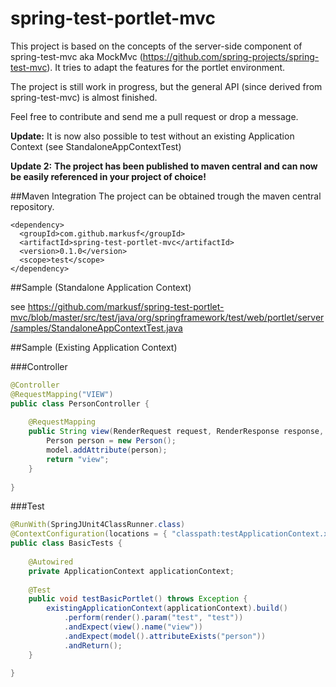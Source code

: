 spring-test-portlet-mvc
=======================
This project is based on the concepts of the server-side component of spring-test-mvc aka MockMvc (https://github.com/spring-projects/spring-test-mvc). It tries to adapt the features for the portlet environment.

The project is still work in progress, but the general API (since derived from spring-test-mvc) is almost finished.

Feel free to contribute and send me a pull request or drop a message.

**Update:**
It is now also possible to test without an existing Application Context (see StandaloneAppContextTest)

**Update 2:**
**The project has been published to maven central and can now be easily referenced in your project of choice!**

##Maven Integration
The project can be obtained trough the maven central repository.
```
<dependency>
  <groupId>com.github.markusf</groupId>
  <artifactId>spring-test-portlet-mvc</artifactId>
  <version>0.1.0</version>
  <scope>test</scope>
</dependency>
```

##Sample (Standalone Application Context)

see https://github.com/markusf/spring-test-portlet-mvc/blob/master/src/test/java/org/springframework/test/web/portlet/server/samples/StandaloneAppContextTest.java

##Sample (Existing Application Context)

###Controller
```java
@Controller
@RequestMapping("VIEW") 
public class PersonController {
	
	@RequestMapping
	public String view(RenderRequest request, RenderResponse response, Model model) {
		Person person = new Person();
		model.addAttribute(person);
		return "view";
	}
	
}
```

###Test
```java
@RunWith(SpringJUnit4ClassRunner.class)
@ContextConfiguration(locations = { "classpath:testApplicationContext.xml"})	
public class BasicTests {
	
	@Autowired
	private ApplicationContext applicationContext;
	
	@Test
	public void testBasicPortlet() throws Exception {
		existingApplicationContext(applicationContext).build()
			.perform(render().param("test", "test"))
			.andExpect(view().name("view"))
			.andExpect(model().attributeExists("person"))
			.andReturn();
	}
	
}
```
